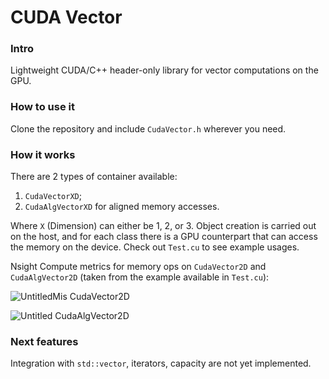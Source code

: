 # CUDA Vector

### Intro

Lightweight CUDA/C++ header-only library for vector computations on the GPU. 

### How to use it

Clone the repository and include `CudaVector.h` wherever you need.

### How it works

There are 2 types of container available:

1. `CudaVectorXD`;
2. `CudaAlgVectorXD` for aligned memory accesses.

Where `X` (Dimension) can either be 1, 2, or 3.
Object creation is carried out on the host, and for each class there is a GPU counterpart that can access the memory on the device.
Check out `Test.cu` to see example usages.

Nsight Compute metrics for memory ops on `CudaVector2D` and `CudaAlgVector2D` (taken from the example available in `Test.cu`):

![UntitledMis](https://user-images.githubusercontent.com/77488235/216616265-d92439af-a405-40fc-91ed-f263fbf841d9.png)
CudaVector2D

![Untitled](https://user-images.githubusercontent.com/77488235/216616232-6f7711b7-32ee-4e25-8f6f-a643c3bf3a06.png)
CudaAlgVector2D

### Next features

Integration with `std::vector`, iterators, capacity are not yet implemented.
